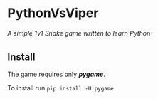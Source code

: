 # PythonVsViper
###### A simple 1v1 Snake game written to learn Python

## Install
The game requires only **_pygame_**.

To install run `pip install -U pygame`
